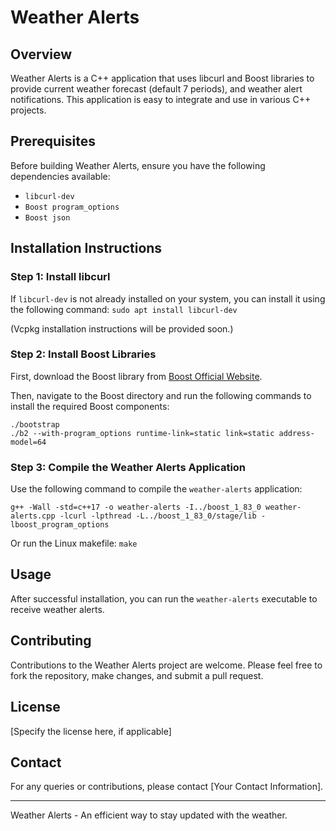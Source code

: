 # Weather Alerts

## Overview
Weather Alerts is a C++ application that uses libcurl and Boost libraries to provide current weather forecast (default 7 periods), and weather alert notifications. This application is easy to integrate and use in various C++ projects.

## Prerequisites
Before building Weather Alerts, ensure you have the following dependencies available:
- `libcurl-dev`
- `Boost program_options`
- `Boost json`

## Installation Instructions

### Step 1: Install libcurl
If `libcurl-dev` is not already installed on your system, you can install it using the following command:
`sudo apt install libcurl-dev`

(Vcpkg installation instructions will be provided soon.)

### Step 2: Install Boost Libraries
First, download the Boost library from [Boost Official Website](https://www.boost.org/).

Then, navigate to the Boost directory and run the following commands to install the required Boost components:
```
./bootstrap
./b2 --with-program_options runtime-link=static link=static address-model=64
```

### Step 3: Compile the Weather Alerts Application
Use the following command to compile the `weather-alerts` application:

```
g++ -Wall -std=c++17 -o weather-alerts -I../boost_1_83_0 weather-alerts.cpp -lcurl -lpthread -L../boost_1_83_0/stage/lib -lboost_program_options
```
Or run the Linux makefile:
`make`

## Usage
After successful installation, you can run the `weather-alerts` executable to receive weather alerts.

## Contributing
Contributions to the Weather Alerts project are welcome. Please feel free to fork the repository, make changes, and submit a pull request.

## License
[Specify the license here, if applicable]

## Contact
For any queries or contributions, please contact [Your Contact Information].

---

Weather Alerts - An efficient way to stay updated with the weather.
